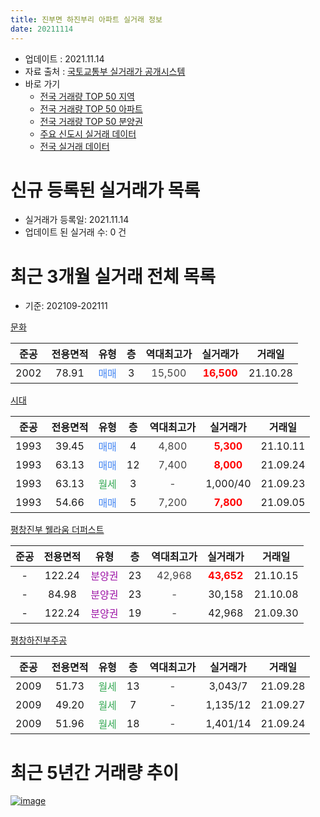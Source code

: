 ```yaml
---
title: 진부면 하진부리 아파트 실거래 정보
date: 20211114
---
```


* 업데이트 : 2021.11.14
* 자료 출처 : [국토교통부 실거래가 공개시스템](http://rt.molit.go.kr)
* 바로 가기
    * [전국 거래량 TOP 50 지역](https://apt-info.github.io/apt-trade-info/tr)
    * [전국 거래량 TOP 50 아파트](https://apt-info.github.io/apt-trade-info/ta)
    * [전국 거래량 TOP 50 분양권](https://apt-info.github.io/apt-trade-info/tb)
    * [주요 신도시 실거래 데이터](https://apt-info.github.io/apt-trade-info/newtown)
    * [전국 실거래 데이터](https://apt-info.github.io/apt-trade-info/all)



<script async src="https://pagead2.googlesyndication.com/pagead/js/adsbygoogle.js"></script>
<!-- 기본광고 -->
<ins class="adsbygoogle"
     style="display:block"
     data-ad-client="ca-pub-1142216861245946"
     data-ad-slot="4805727019"
     data-ad-format="auto"
     data-full-width-responsive="true"></ins>
<script>
     (adsbygoogle = window.adsbygoogle || []).push({});
</script>


# 신규 등록된 실거래가 목록

* 실거래가 등록일: 2021.11.14
* 업데이트 된 실거래 수: 0 건




<script async src="https://pagead2.googlesyndication.com/pagead/js/adsbygoogle.js"></script>
<!-- 기본광고 -->
<ins class="adsbygoogle"
     style="display:block"
     data-ad-client="ca-pub-1142216861245946"
     data-ad-slot="4805727019"
     data-ad-format="auto"
     data-full-width-responsive="true"></ins>
<script>
     (adsbygoogle = window.adsbygoogle || []).push({});
</script>


# 최근 3개월 실거래 전체 목록
* 기준: 202109-202111


[문화](https://search.naver.com/search.naver?query=%EB%AC%B8%ED%99%94)

|준공|전용면적|유형|층|역대최고가|실거래가|거래일|
|:---:|:---:|:---:|:---:|:---:|:---:|:---:|
|2002|78.91|<span style="color:#4285F3">매매</span>|3|<span style="color:#444444">15,500</span>|<b><span style="color:#FF0000">16,500</span></b>|21.10.28|

[시대](https://search.naver.com/search.naver?query=%EC%8B%9C%EB%8C%80)

|준공|전용면적|유형|층|역대최고가|실거래가|거래일|
|:---:|:---:|:---:|:---:|:---:|:---:|:---:|
|1993|39.45|<span style="color:#4285F3">매매</span>|4|<span style="color:#444444">4,800</span>|<b><span style="color:#FF0000">5,300</span></b>|21.10.11|
|1993|63.13|<span style="color:#4285F3">매매</span>|12|<span style="color:#444444">7,400</span>|<b><span style="color:#FF0000">8,000</span></b>|21.09.24|
|1993|63.13|<span style="color:#34A853">월세</span>|3|<span style="color:#444444">-</span>|1,000/40|21.09.23|
|1993|54.66|<span style="color:#4285F3">매매</span>|5|<span style="color:#444444">7,200</span>|<b><span style="color:#FF0000">7,800</span></b>|21.09.05|

[평창진부 웰라움 더퍼스트](https://search.naver.com/search.naver?query=%ED%8F%89%EC%B0%BD%EC%A7%84%EB%B6%80+%EC%9B%B0%EB%9D%BC%EC%9B%80+%EB%8D%94%ED%8D%BC%EC%8A%A4%ED%8A%B8)

|준공|전용면적|유형|층|역대최고가|실거래가|거래일|
|:---:|:---:|:---:|:---:|:---:|:---:|:---:|
|-|122.24|<span style="color:#9C11A5">분양권</span>|23|<span style="color:#444444">42,968</span>|<b><span style="color:#FF0000">43,652</span></b>|21.10.15|
|-|84.98|<span style="color:#9C11A5">분양권</span>|23|<span style="color:#444444">-</span>|30,158|21.10.08|
|-|122.24|<span style="color:#9C11A5">분양권</span>|19|<span style="color:#444444">-</span>|42,968|21.09.30|

[평창하진부주공](https://search.naver.com/search.naver?query=%ED%8F%89%EC%B0%BD%ED%95%98%EC%A7%84%EB%B6%80%EC%A3%BC%EA%B3%B5)

|준공|전용면적|유형|층|역대최고가|실거래가|거래일|
|:---:|:---:|:---:|:---:|:---:|:---:|:---:|
|2009|51.73|<span style="color:#34A853">월세</span>|13|<span style="color:#444444">-</span>|3,043/7|21.09.28|
|2009|49.20|<span style="color:#34A853">월세</span>|7|<span style="color:#444444">-</span>|1,135/12|21.09.27|
|2009|51.96|<span style="color:#34A853">월세</span>|18|<span style="color:#444444">-</span>|1,401/14|21.09.24|



<script async src="https://pagead2.googlesyndication.com/pagead/js/adsbygoogle.js"></script>
<!-- 기본광고 -->
<ins class="adsbygoogle"
     style="display:block"
     data-ad-client="ca-pub-1142216861245946"
     data-ad-slot="4805727019"
     data-ad-format="auto"
     data-full-width-responsive="true"></ins>
<script>
     (adsbygoogle = window.adsbygoogle || []).push({});
</script>


# 최근 5년간 거래량 추이


<div style="width:100%;">
    <canvas id="deal_progress" height="200"></canvas>
</div>

<script>
new Chart(document.getElementById("deal_progress"), {
    type: 'line',
    data: {
        labels: ['16.01','16.02','16.03','16.04','16.05','16.06','16.07','16.08','16.09','16.10','16.11','16.12','17.01','17.02','17.03','17.04','17.05','17.06','17.07','17.08','17.09','17.10','17.12','18.01','18.02','18.03','18.04','18.05','18.06','18.07','18.08','18.09','18.10','18.11','18.12','19.01','19.02','19.03','19.04','19.05','19.06','19.07','19.08','19.09','19.10','19.11','19.12','20.01','20.02','20.03','20.04','20.05','20.06','20.07','20.08','20.09','20.10','20.11','20.12','21.01','21.02','21.03','21.04','21.05','21.06','21.07','21.08','21.09','21.10'],
        datasets: [{
            label: '매매/분양권',
            data: [1,0,1,24,8,22,1,3,2,2,0,1,1,3,1,2,0,3,1,0,2,0,0,1,2,3,1,6,2,6,7,1,4,4,1,4,1,2,2,1,1,3,1,5,2,4,2,1,1,1,2,3,2,4,2,3,1,2,2,3,2,1,2,3,1,3,2,3,4],
            borderColor: "rgba(66, 133, 243, 1)",
            backgroundColor: "rgba(66, 133, 243, 0.05)",
            borderWidth: 1,
            pointRadius: 0,
            fill: false,
            lineTension: 0
        },{
            label: '전/월세',
            data: [1,3,0,0,2,0,0,0,1,2,2,1,2,0,0,2,2,1,2,1,1,3,1,0,2,1,0,2,2,0,0,0,3,2,1,0,1,3,3,2,1,0,0,4,3,2,2,1,1,0,0,0,0,1,0,0,0,2,0,0,2,1,0,0,1,0,0,4,0],
            borderColor: "rgba(255, 90, 0, 1)",
            backgroundColor: "rgba(255, 90, 0, 0.05)",
            borderWidth: 1,
            pointRadius: 0,
            fill: false,
            lineTension: 0
        },{
            label: '합계',
            data: [2,3,1,24,10,22,1,3,3,4,2,2,3,3,1,4,2,4,3,1,3,3,1,1,4,4,1,8,4,6,7,1,7,6,2,4,2,5,5,3,2,3,1,9,5,6,4,2,2,1,2,3,2,5,2,3,1,4,2,3,4,2,2,3,2,3,2,7,4],
            borderColor: "rgba(0, 0, 0, 1)",
            backgroundColor: "rgba(0, 0, 0, 0.03)",
            borderWidth: 0.1,
            pointRadius: 0,
            fill: true,
            lineTension: 0
        }
        ]
    },
    options: {
        responsive: true,
        title: {
            display: false
        },
        tooltips: {
            mode: 'index',
            intersect: false
        },
        hover: {
            mode: 'nearest',
            intersect: true
        },
        scales: {
            xAxes: [{
                display: true,
                scaleLabel: {
                    display: true,
                    labelString: '년/월'
                }
            }],
            yAxes: [{
                display: true,
                ticks: {
                    suggestedMin: 0,
                },
                scaleLabel: {
                    display: true,
                    labelString: '실거래 수'
                }
            }]
        }
    }
});

</script>


[![image](https://apt-info.github.io/images/2020-01-03-apt-trade-info/1024x500.png)](https://play.google.com/store/apps/details?id=com.aptinfo.apttradeinfo)

